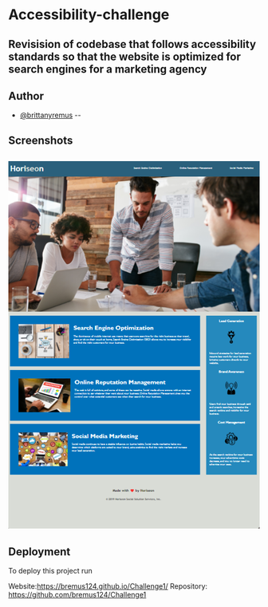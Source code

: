 # Accessibility-challenge

Revisision of codebase that follows accessibility standards so that
the website is optimized for search engines for a marketing agency
--
## Author

- [@brittanyremus](https://www.github.com/bremus124)
--
## Screenshots

![App Screenshot](./screenshothorisean.png)
--
## Deployment

To deploy this project run

Website:https://bremus124.github.io/Challenge1/
Repository: https://github.com/bremus124/Challenge1
